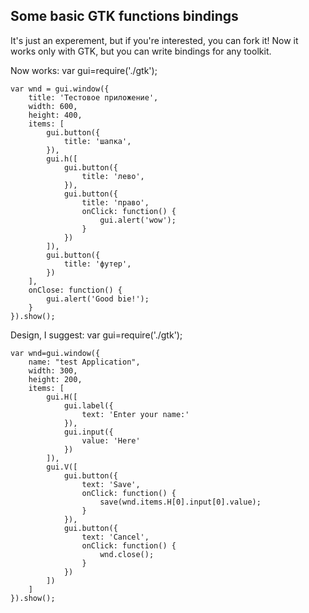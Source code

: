 ## Some basic GTK functions bindings
It's just an experement, but if you're interested, you can fork it!
Now it works only with GTK, but you can write bindings for any toolkit.

Now works:
	var gui=require('./gtk');

	var wnd = gui.window({
		title: 'Тестовое приложение',
		width: 600,
		height: 400,
		items: [
			gui.button({
				title: 'шапка',
			}),
			gui.h([
				gui.button({
					title: 'лево',
				}),
				gui.button({
					title: 'право',
					onClick: function() {
						gui.alert('wow');
					}
				})
			]),
			gui.button({
				title: 'футер',
			})
		],
		onClose: function() {
			gui.alert('Good bie!');
		}
	}).show();





Design, I suggest:
	var gui=require('./gtk');

	var wnd=gui.window({
		name: "test Application",
		width: 300,
		height: 200,
		items: [
			gui.H([
				gui.label({
					text: 'Enter your name:'
				}),
				gui.input({
					value: 'Here'
				})
			]),
			gui.V([
				gui.button({
					text: 'Save',
					onClick: function() {
						save(wnd.items.H[0].input[0].value);
					}
				}),
				gui.button({
					text: 'Cancel',
					onClick: function() {
						wnd.close();
					}
				})
			])
		]
	}).show();
